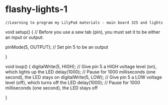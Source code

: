 # flashy-lights-1
    //Learning to program my LilyPad materials - main board 325 and lights
void setup() {
    // Before you use a sew tab (pin), you must set it to be either an input or output:

  pinMode(5, OUTPUT); // Set pin 5 to be an output

}

void loop() {
  digitalWrite(5, HIGH); // Give pin 5 a HIGH voltage level (on), which lights up the LED
  delay(1000);           // Pause for 1000 milliseconds (one second), the LED stays on
  digitalWrite(5, LOW);  // Give pin 5 a LOW voltage level (off), which turns off the LED
  delay(1000);           // Pause for 1000 milliseconds (one second), the LED stays off

}
